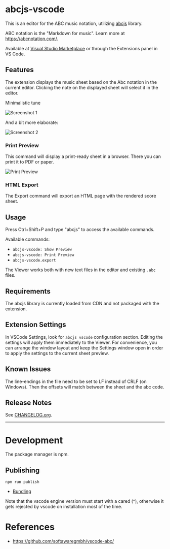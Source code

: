 # abcjs-vscode

This is an editor for the ABC music notation, utilizing [abcjs](https://abcjs.net/) library.

ABC notation is the "Markdown for music". Learn more at https://abcnotation.com/.

Available at [Visual Studio Marketplace](https://marketplace.visualstudio.com/items?itemName=alensiljak.abcjs-vscode) or through the Extensions panel in VS Code.

## Features

The extension displays the music sheet based on the Abc notation in the current editor.
Clicking the note on the displayed sheet will select it in the editor.

Minimalistic tune

![Screenshot 1](https://imgur.com/v5y0qVB.png)

And a bit more elaborate:

![Screenshot 2](https://imgur.com/HMILUbe.png)

### Print Preview

This command will display a print-ready sheet in a browser. There you can print it to PDF or paper.

![Print Preview](https://imgur.com/4enTxxd.png)

### HTML Export

The Export command will export an HTML page with the rendered score sheet.

## Usage

Press Ctrl+Shift+P and type "abcjs" to access the available commands.

Available commands: 
- `abcjs-vscode: Show Preview`
- `abcjs-vscode: Print Preview`
- `abcjs-vscode.export`

The Viewer works both with new text files in the editor and existing `.abc` files.

## Requirements

The abcjs library is currently loaded from CDN and not packaged with the extension.

## Extension Settings

In VSCode Settings, look for `abcjs vscode` configuration section. Editing the settings will apply them immediately to the Viewer. For convenience, you can arrange the window layout and keep the Settings window open in order to apply the settings to the current sheet preview.

<!--
Include if your extension adds any VS Code settings through the `contributes.configuration` extension point.

For example:

This extension contributes the following settings:

* `myExtension.enable`: enable/disable this extension
* `myExtension.thing`: set to `blah` to do something
-->

## Known Issues

The line-endings in the file need to be set to LF instead of CRLF (on Windows). Then the offsets will match between the sheet and the abc code.

## Release Notes

See [CHANGELOG.org](CHANGELOG.org).

--------------------------------------------------------------------------------------------------

# Development

The package manager is npm.

## Publishing

`npm run publish`

- [Bundling](https://code.visualstudio.com/api/working-with-extensions/bundling-extension)

Note that the vscode engine version must start with a cared (^), otherwise it gets rejected by vscode on installation most of the time.

# References

- https://github.com/softawaregmbh/vscode-abc/

<!--
Documentation:

- [vscode API](https://code.visualstudio.com/api)
- [Samples](https://github.com/Microsoft/vscode-extension-samples)
- Editor
  - [Custom Editor](https://code.visualstudio.com/api/extension-guides/custom-editors)
  - [Editing sample](https://github.com/microsoft/vscode-extension-samples/blob/master/document-editing-sample/src/extension.ts#L8-L20)
  - [Show Offset extension](https://github.com/ramya-rao-a/show-offset/blob/master/src/extension.ts)
- [Text Document Show Options](https://code.visualstudio.com/api/references/vscode-api#TextDocumentShowOptions)
- [Syntax](https://code.visualstudio.com/api/language-extensions/syntax-highlight-guide)
- [Publishing](https://code.visualstudio.com/api/working-with-extensions/publishing-extension)

vsce publish
Use a local version with
npm run publish
~yarn vsce publish~.
-->
